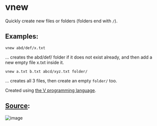 # vnew
Quickly create new files or folders (folders end with `/`).

## Examples:
```
vnew abd/def/x.txt
```
... creates the abd/def/ folder if it does not exist already, and then add a new empty file x.txt inside it.


```
vnew a.txt b.txt abcd/xyz.txt folder/
```
... creates all 3 files, then create an empty `folder/` too.



Created using [the V programming language](https://github.com/vlang/v).

## [Source](vnew.v):
![image](https://user-images.githubusercontent.com/26967/111912607-169a1180-8a73-11eb-8197-a20340481cb5.png)
